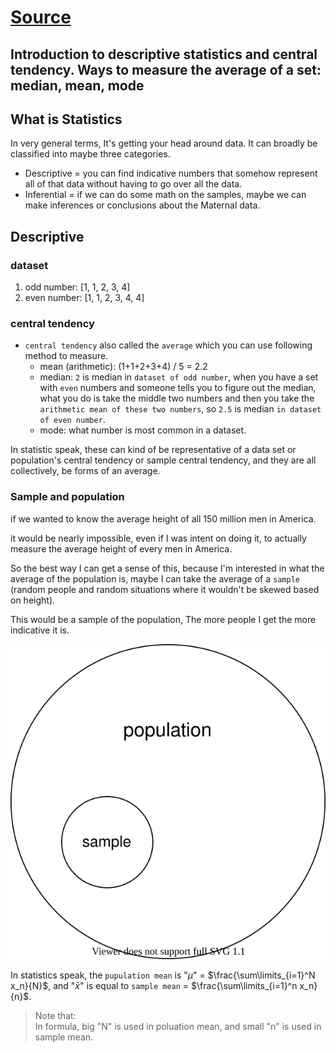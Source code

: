 # [Source](https://www.youtube.com/watch?v=uhxtUt_-GyM&list=PL1328115D3D8A2566&ab_channel=KhanAcademy)

## Introduction to descriptive statistics and central tendency. Ways to measure the average of a set: median, mean, mode

## What is Statistics
In very general terms, It's getting your head around data.
It can broadly be classified into maybe three categories.
- Descriptive = you can find indicative numbers that somehow represent all of that data without having to go over all the data.
- Inferential = if we can do some math on the samples, maybe we can make inferences or conclusions about the Maternal data.

## Descriptive
### dataset
1. odd number: [1, 1, 2, 3, 4]
2. even number: [1, 1, 2, 3, 4, 4]
### central tendency
- `central tendency` also called the `average` which you can use following method to measure.
    - mean (arithmetic): (1+1+2+3+4) / 5 = 2.2
    - median: `2` is median in `dataset of odd number`, when you have a set with `even` numbers and someone tells you to figure out the median, what you do is take the middle two numbers and then you take the `arithmetic mean of these two numbers`, so `2.5` is median `in dataset of even number`.
    - mode: what number is most common in a dataset.

In statistic speak, these can kind of be representative of a data set or population's central tendency or sample central tendency, and they are all collectively, be forms of an average.

### Sample and population
if we wanted to know the average height of all 150 million men in America.

it would be nearly impossible, even if I was intent on doing it, to actually measure the average height of every men in America.

So the best way I can get a sense of this, because I'm interested in what the average of the population is, maybe I can take the average of a `sample` (random people and random situations where it wouldn't be skewed based on height).

This would be a sample of the population, The more people I get the more indicative it is.

![sample_population](./sample_population.drawio.svg)

In statistics speak, the `pupulation mean` is "$\mu$" = $\frac{\sum\limits_{i=1}^N x_n}{N}$, and "$\bar{x}$" is equal to `sample mean` = $\frac{\sum\limits_{i=1}^n x_n}{n}$.

> Note that:\
In formula, big "N" is used in poluation mean, and small "n" is used in sample mean.